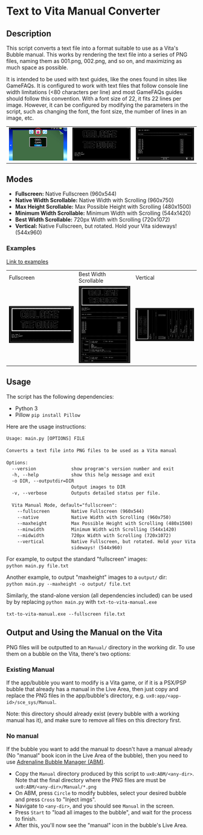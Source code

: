 # Text to Vita Manual Converter

## Description

This script converts a text file into a format suitable to use as a Vita's Bubble manual. This works by rendering the text file into a series of PNG files, naming them as 001.png, 002.png, and so on, and maximizing as much space as possible.

It is intended to be used with text guides, like the ones found in sites like GameFAQs. It is configured to work with text files that follow console line width limitations (<80 characters per line) and most GameFAQs guides should follow this convention. With a font size of 22, it fits 22 lines per image. However, it can be configured by modifying the parameters in the script, such as changing the font, the font size, the number of lines in an image, etc.

<!-- 
![manual-1](img/manual-1.jpg)
![manual-2](img/manual-2.jpg)
![manual-3](img/manual-3.jpg)
-->

<table>
<tr>
<td><img src="img/manual-1.jpg"/></td>
<td><img src="img/manual-2.jpg"/></td>
<td><img src="img/manual-3.jpg"/></td>
</tr>
</table> 

## Modes

* **Fullscreen:** Native Fullscreen (960x544)
* **Native Width Scrollable:** Native Width with Scrolling (960x750)
* **Max Height Scrollable:** Max Possible Height with Scrolling (480x1500)
* **Minimum Width Scrollable:** Minimum Width with Scrolling (544x1420)
* **Best Width Scrollable:** 720px Width with Scrolling (720x1072)
* **Vertical:** Native Fullscreen, but rotated. Hold your Vita sideways! (544x960)

### Examples

[Link to examples](https://github.com/RawBOT/txt-to-vita-manual/tree/main/img)

<table>
<tr>
<td>Fullscreen</td>
<td>Best Width Scrollable</td>
<td>Vertical</td>
</tr>
<tr>
<td><img src="img/example_fullscreen/001.png"/></td>
<td><img src="img/example_best_width_scrollable/001.png" /></td>
<td><img src="img/example_vertical/001.png"/></td>
</tr>
</table>

## Usage

The script has the following dependencies:
* Python 3
* Pillow `pip install Pillow`

Here are the usage instructions:

```
Usage: main.py [OPTIONS] FILE

Converts a text file into PNG files to be used as a Vita manual

Options:
  --version             show program's version number and exit
  -h, --help            show this help message and exit
  -o DIR, --outputdir=DIR
                        Output images to DIR
  -v, --verbose         Outputs detailed status per file.

  Vita Manual Mode, default="fullscreen":
    --fullscreen        Native Fullscreen (960x544)
    --native            Native Width with Scrolling (960x750)
    --maxheight         Max Possible Height with Scrolling (480x1500)
    --minwidth          Minimum Width with Scrolling (544x1420)
    --midwidth          720px Width with Scrolling (720x1072)
    --vertical          Native Fullscreen, but rotated. Hold your Vita
                        sideways! (544x960)
```

For example, to output the standard "fullscreen" images:  
`python main.py file.txt`

Another example, to output "maxheight" images to a `output/` dir:  
`python main.py --maxheight -o output/ file.txt`



Similarly, the stand-alone version (all dependencies included) can be used by by replacing `python main.py` with `txt-to-vita-manual.exe`

`txt-to-vita-manual.exe --fullscreen file.txt`

## Output and Using the Manual on the Vita

PNG files will be outputted to an `Manual/` directory in the working dir. To use them on a bubble on the Vita, there's two options:

### Existing Manual
If the app/bubble you want to modify is a Vita game, or if it is a PSX/PSP bubble that already has a manual in the Live Area, then just copy and replace the PNG files in the app/bubble's directory, e.g. `ux0:app/<app-id>/sce_sys/Manual`. 

Note: this directory should already exist (every bubble with a working manual has it), and make sure to remove all files on this directory first.

### No manual
If the bubble you want to add the manual to doesn't have a manual already (No "manual" book icon in the Live Area of the bubble), then you need to use [Adrenaline Bubble Manager (ABM)](https://github.com/ONElua/AdrenalineBubbleManager).

- Copy the `Manual` directory produced by this script to `ux0:ABM/<any-dir>`. Note that the final directory where the PNG files are must be `ux0:ABM/<any-dir>/Manual/*.png` 
- On ABM, press `Circle` to modify bubbles, select your desired bubble and press `Cross` to "Inject imgs". 
- Navigate to `<any-dir>`, and you should see `Manual` in the screen. 
- Press `Start` to "load all images to the bubble", and wait for the process to finish. 
- After this, you'll now see the "manual" icon in the bubble's Live Area.
